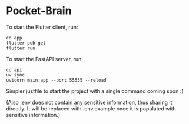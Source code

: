 # Pocket-Brain

To start the Flutter client, run:
```
cd app
flutter pub get
flutter run
```

To start the FastAPI server, run:
```
cd api
uv sync
uvicorn main:app --port 55555 --reload
```

Simpler justfile to start the project with a single command coming soon :)

(Also .env does not contain any sensitive information, thus sharing it directly. It will be replaced with .env.example once it is populated with sensitive information.)